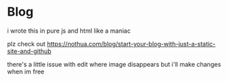 # Blog

i wrote this in pure js and html like a maniac 

plz check out https://nothua.com/blog/start-your-blog-with-just-a-static-site-and-github

there's a little issue with edit where image disappears but i'll make changes when im free
